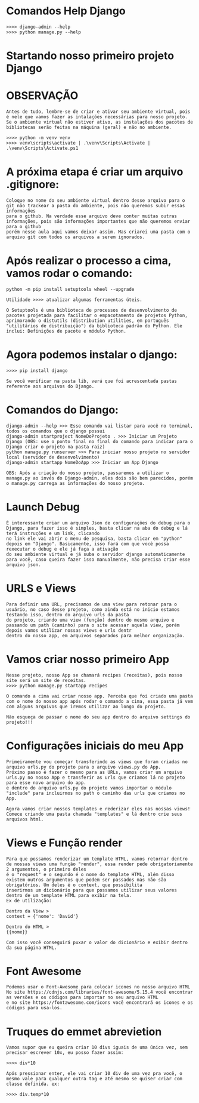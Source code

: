 # Comandos Help Django
    >>>> django-admin --help
    >>>> python manage.py --help

# Startando nosso primeiro projeto Django #

# OBSERVAÇÃO
    Antes de tudo, lembre-se de criar e ativar seu ambiente virtual, pois é nele que vamos fazer as intalações necessárias para nosso projeto.
    Se o ambiente virtual não estiver ativo, as instalações dos pacotes de bibliotecas serão feitas na máquina (geral) e não no ambiente.

    >>>> python -m venv venv
    >>>> venv\scripts\activate | .\venv\Scripts\Activate | .\venv\Scripts\Activate.ps1

# A próxima etapa é criar um arquivo .gitignore:
    Coloque no nome do seu ambiente virtual dentro desse arquivo para o git não trackear a pasta do ambiente, pois não queremos subir essas informações
    para o github. Na verdade esse arquivo deve conter muitas outras informações, pois são informações importantes que não queremos enviar para o github
    porém nesse aula aqui vamos deixar assim. Mas criarei uma pasta com o arquivo git com todos os arquivos a serem ignorados.

# Após realizar o processo a cima, vamos rodar o comando:
    python -m pip install setuptools wheel --upgrade

    Utilidade >>>> atualizar algumas ferramentas úteis.

    O Setuptools é uma biblioteca de processos de desenvolvimento de pacotes projetada para facilitar o empacotamento de projetos Python, aprimorando o distutils (distribution utilities, em português "utilitários de distribuição") da biblioteca padrão do Python. Ele inclui: Definições de pacote e módulo Python.

# Agora podemos instalar o django:
    >>>> pip install django

    Se você verificar na pasta lib, verá que foi acrescentada pastas referente aos arquivos do Django.

# Comandos do Django:
    django-admin --help >>> Esse comando vai listar para você no terminal, todos os comandos que o django possui
    django-admin startproject NomeDoProjeto . >>> Iniciar um Projeto Django (OBS: use o ponto final no final do comando para indicar para o Django criar o projeto na pasta raiz)
    python manage.py runserver >>> Para iniciar nosso projeto no servidor local (servidor de desenvolvimento)
    django-admin startapp NomeDoApp >>> Iniciar um App Django

    OBS: Após a criação do nosso projeto, passaremos a utilizar o manage.py ao invés do Django-admin, eles dois são bem parecidos, porém o manage.py carrega as informações do nosso projeto.

# Launch Debug
    É interessante criar um arquivo Json de configurações do debug para o Django, para fazer isso é simples, basta clicar na aba do debug e lá terá instruções e um link, clicando
    no link ele vai abrir o menu de pesquisa, basta clicar em "python" depois em "Django". Basicamente, isso fará com que você possa rexecutar o debug e ele já faça a ativação
    do seu ambiente virtual e já suba o servidor django automaticamente para você, caso queira fazer isso manualmente, não precisa criar esse arquivo json.

# URLS e Views
    Para definir uma URL, precisamos de uma view para retonar para o usuário, no caso desse projeto, como ainda está no inicio estamos testando isso, dentro do arquivo urls da pasta
    do projeto, criando uma view (função) dentro do mesmo arquivo e passando um path (caminho) para o site acessar aquela view, porém depois vamos utilizar nossas views e urls dentr
    dentro do nosso app, em arquivos separados para melhor organização.

# Vamos criar nosso primeiro App
    Nesse projeto, nosso App se chamará recipes (receitas), pois nosso site será um site de receitas.
    >>>> python manage.py startapp recipes
    
    O comando a cima vai criar nosso app. Perceba que foi criado uma pasta com o nome do nosso app após rodar o comando a cima, essa pasta já vem com alguns arquivos que iremos utilizar ao longo do projeto.

    Não esqueça de passar o nome do seu app dentro do arquivo settings do projeto!!!

# Configurações iniciais do meu App
    Primeiramente vou começar transferindo as views que foram criadas no arquivo urls.py do projeto para o arquivo views.py do App.
    Próximo passo é fazer o mesmo para as URLs, vamos criar um arquivo urls.py no nosso App e transferir as urls que criamos lá no projeto para esse novo arquivo do app.
    e dentro do arquivo urls.py do projeto vamos importar o módulo "include" para incluirmos no path o caminho das urls que criamos no App.

    Agora vamos criar nossos templates e rederizar eles nas nossas views! Comece criando uma pasta chamada "templates" e lá dentro crie seus arquivos html.

# Views e Função render
    Para que possamos renderizar um template HTML, vamos retornar dentro de nossas views uma função "render", essa render pede obrigatoriamente 2 argumentos, o primeiro deles
    é o "request" e o segundo é o nome do template HTML, além disso existem outros argumentos que podem ser passados mas não são obrigatórios. Um deles é o context, que possibilita
    inserirmos um dicionário para que possamos utilizar seus valores dentro de um template HTML para exibir na tela.
    Ex de utilização:
    
    Dentro da View >
    context = {'nome': 'David'}

    Dentro do HTML >
    {{nome}}

    Com isso você conseguirá puxar o valor do dicionário e exibir dentro da sua página HTML.

# Font Awesome
    Podemos usar o Font-Awesome para colocar icones no nosso arquivo HTML
    No site https://cdnjs.com/libraries/font-awesome/5.15.4 você encontrar as versões e os códigos para importar no seu arquivo HTML
    e no site https://fontawesome.com/icons você encontrará os icones e os códigos para usa-los.

# Truques do emmet abrevietion
    Vamos supor que eu queira criar 10 divs iguais de uma única vez, sem precisar escrever 10x, eu posso fazer assim:

    >>>> div*10

    Após pressionar enter, ele vai criar 10 div de uma vez pra você, o mesmo vale para qualquer outra tag e até mesmo se quiser criar com classe definida. ex:
    
    >>>> div.temp*10